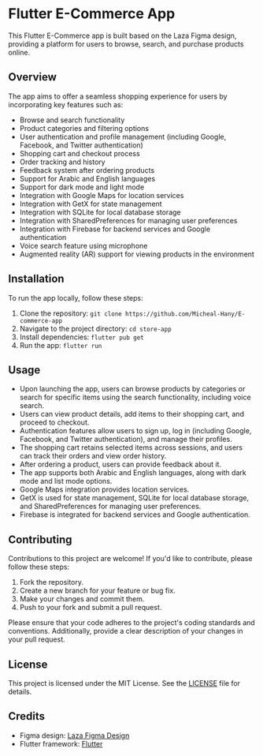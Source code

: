 # Flutter E-Commerce App

This Flutter E-Commerce app is built based on the Laza Figma design, providing a platform for users to browse, search, and purchase products online.

## Overview

The app aims to offer a seamless shopping experience for users by incorporating key features such as:

- Browse and search functionality
- Product categories and filtering options
- User authentication and profile management (including Google, Facebook, and Twitter authentication)
- Shopping cart and checkout process
- Order tracking and history
- Feedback system after ordering products
- Support for Arabic and English languages
- Support for dark mode and light mode
- Integration with Google Maps for location services
- Integration with GetX for state management
- Integration with SQLite for local database storage
- Integration with SharedPreferences for managing user preferences
- Integration with Firebase for backend services and Google authentication
- Voice search feature using microphone
- Augmented reality (AR) support for viewing products in the environment

## Installation

To run the app locally, follow these steps:

1. Clone the repository: `git clone https://github.com/Micheal-Hany/E-commerce-app`
2. Navigate to the project directory: `cd store-app`
3. Install dependencies: `flutter pub get`
4. Run the app: `flutter run`

## Usage

- Upon launching the app, users can browse products by categories or search for specific items using the search functionality, including voice search.
- Users can view product details, add items to their shopping cart, and proceed to checkout.
- Authentication features allow users to sign up, log in (including Google, Facebook, and Twitter authentication), and manage their profiles.
- The shopping cart retains selected items across sessions, and users can track their orders and view order history.
- After ordering a product, users can provide feedback about it.
- The app supports both Arabic and English languages, along with dark mode and list mode options.
- Google Maps integration provides location services.
- GetX is used for state management, SQLite for local database storage, and SharedPreferences for managing user preferences.
- Firebase is integrated for backend services and Google authentication.

## Contributing

Contributions to this project are welcome! If you'd like to contribute, please follow these steps:

1. Fork the repository.
2. Create a new branch for your feature or bug fix.
3. Make your changes and commit them.
4. Push to your fork and submit a pull request.

Please ensure that your code adheres to the project's coding standards and conventions. Additionally, provide a clear description of your changes in your pull request.

## License

This project is licensed under the MIT License. See the [LICENSE](LICENSE) file for details.

## Credits

- Figma design: [Laza Figma Design](https://www.figma.com/file/3jBzAL9c1qmRJjmSA9Z5Qv/Laza---Ecommerce-Mobile-App-UI-Kit-(Community)?type=design&mode=design)
- Flutter framework: [Flutter](https://flutter.dev/)
